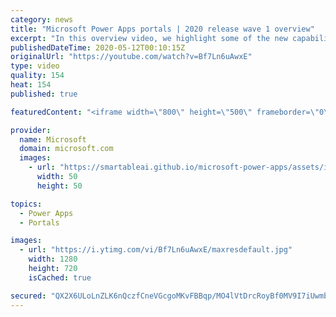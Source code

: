 ```yaml
---
category: news
title: "Microsoft Power Apps portals | 2020 release wave 1 overview"
excerpt: "In this overview video, we highlight some of the new capabilities included in the latest update to Microsoft Power Apps portals.     Here are the capabilities covered:   •    Power BI integration, so you can quickly add Power BI reports, tables, and dashboards to your portals without coding.  •    Themes"
publishedDateTime: 2020-05-12T00:10:15Z
originalUrl: "https://youtube.com/watch?v=Bf7Ln6uAwxE"
type: video
quality: 154
heat: 154
published: true

featuredContent: "<iframe width=\"800\" height=\"500\" frameborder=\"0\" src=\"https://www.youtube.com/embed/Bf7Ln6uAwxE\" allow=\"accelerometer; autoplay; encrypted-media; gyroscope; picture-in-picture\" allowfullscreen></iframe>"

provider:
  name: Microsoft
  domain: microsoft.com
  images:
    - url: "https://smartableai.github.io/microsoft-power-apps/assets/images/organizations/microsoft.com-50x50.jpg"
      width: 50
      height: 50

topics:
  - Power Apps
  - Portals

images:
  - url: "https://i.ytimg.com/vi/Bf7Ln6uAwxE/maxresdefault.jpg"
    width: 1280
    height: 720
    isCached: true

secured: "QX2X6ULoLnZLK6nQczfCneVGcgoMKvFBBqp/MO4lVtDrcRoyBf0MV9I7iUwmbq6OgRmI6ITd7Lneyn1viW8nBuuWcYNwNYDiiCTa0GJA1kBUZMwgebRyPcCuWRn6M11Vo0o2HA/yFU/UDB3pdapl0EFFaXQDqDDSydZLv1bo6eFA7917vOmwfTmNOFNkACf0EGa5L/X/7oxYrhloVJpeXkIID9n/Ow56MfdoOqfYi14tK+Du6e2ASXyc4dyNQfDfkZwNXMbI5UsH8nXEyD12VH7XyDfqfRaNdkg6ex+TEfxnNim3Tmqx66y5XIypU3To79G+vi/Q+uHetZoDMt8ex6oQLO4CVGrO2K50ZLzsf4qRFcB4H6sia1XL3+VgZR1t1QzLjwWFKW8uHPJsZJ65op+XIyf2v1BUDopP/mSb3jAON+VdQY7GFUxip3/HKCzO;hYK8aGVHNeTT1oOQgmhWmw=="
---
```


